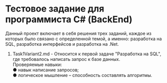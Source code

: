 # Тестовое задание для программиста С# (BackEnd)
Данный проект включает в себя решения трех заданий, каждое из которых было связано с определенной темой, а именно: разработка на SQL, разработка интерфейсов и разработка на .Net.

1) Task1Variant2.md - Относится к первой задаче "Разработка на SQL", где требовалось написать запрос к базе данных.  
Проверяемые навыки:  
● навык написание запросов;  
● логическое мышление – способность составлять алгоритмы.  
